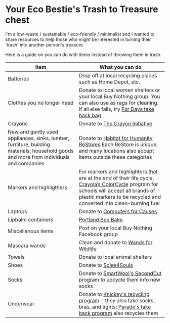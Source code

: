 # Your Eco Bestie's Trash to Treasure chest
I'm a low-waste / sustainable / eco-friendly / minimalist and I wanted to share resources to help those who might be interested in turning their 'trash' into another person's treasure

Here is a guide on you can do with items instead of throwing them in trash.

| Item | What you can do |
| ------ | -------------|
| Batteries | Drop off at local recycling places such as Home Depot, etc. |
| Clothes you no longer need | Donate to local women shelters or your local Buy Nothing group. You can also use as rags for cleaning. If all else fails, try [For Days take back bag](https://fordays.com/products/take-back-bag)|
| Crayons | Donate to [The Crayon Initiative](https://thecrayoninitiative.org/)
| New and gently used appliances, sinks, lumber, furniture, building materials, household goods and more from individuals and companies| Donate to [Habitat for Humanity ReStores](https://www.habitat.org/restores/donate-goods) Each ReStore is unique, and many locations also accept items outside these categories |
| Markers and highligthers | For markers and highlighters that are at the end of their life cycle, [Crayola’s ColorCycle](https://www.crayola.com/colorcycle) program for schools will accept all brands of plastic markers to be recycled and converted into clean-burning fuel
| Laptops | Donate to [Computers for Causes](https://www.computerswithcauses.org/laptop-donation/) |
| Lipbalm containers | [Portland Bee Balm](https://portlandbeebalm.com/pages/recycle) | 
| Miscellanous items | Post on your local Buy Nothing Facebook group |
| Mascara wands | Clean and donate to [Wands for Wildlife](https://www.wandsforwildlife.org/donate-wands.html) |
| Towels | Donate to local animal shelters |
| Shoes | Donate to [Soles4Souls](https://soles4souls.org/give-shoes/) |
| Socks | Donate to [SmartWool's SecondCut]( ) program to upcycle them info new socks | 
| Underwear | Donate to [Knickey's recycling program](https://knickey.com/pages/recycle) - they also take socks, bras, and tights; [Parade's take back program](https://yourparade.com/pages/take-back) also recycles them |
